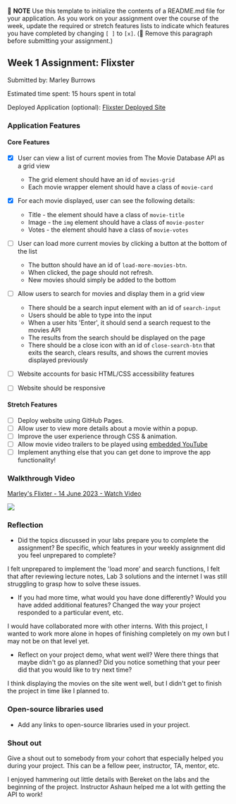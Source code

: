📝 **NOTE** Use this template to initialize the contents of a README.md file for your application. As you work on your assignment over the course of the week, update the required or stretch features lists to indicate which features you have completed by changing `[ ]` to `[x]`. (🚫 Remove this paragraph before submitting your assignment.)

## Week 1 Assignment: Flixster

Submitted by: Marley Burrows

Estimated time spent: 15 hours spent in total

Deployed Application (optional): [Flixster Deployed Site](ADD_LINK_HERE)

### Application Features

#### Core Features

- [x] User can view a list of current movies from The Movie Database API as a grid view
  - The grid element should have an id of `movies-grid`
  - Each movie wrapper element should have a class of `movie-card`

- [x] For each movie displayed, user can see the following details:
  - Title - the element should have a class of `movie-title`
  - Image - the `img` element should have a class of `movie-poster`
  - Votes - the element should have a class of `movie-votes`
  
- [ ] User can load more current movies by clicking a button at the bottom of the list
  - The button should have an id of `load-more-movies-btn`.
  - When clicked, the page should not refresh.
  - New movies should simply be added to the bottom
- [ ] Allow users to search for movies and display them in a grid view
  - There should be a search input element with an id of `search-input`
  - Users should be able to type into the input
  - When a user hits 'Enter', it should send a search request to the movies API
  - The results from the search should be displayed on the page
  - There should be a close icon with an id of `close-search-btn` that exits the search, clears results, and shows the current movies displayed previously
- [ ] Website accounts for basic HTML/CSS accessibility features
- [ ] Website should be responsive

#### Stretch Features

- [ ] Deploy website using GitHub Pages.
- [ ] Allow user to view more details about a movie within a popup.
- [ ] Improve the user experience through CSS & animation.
- [ ] Allow movie video trailers to be played using [embedded YouTube](https://support.google.com/youtube/answer/171780?hl=en)
- [ ] Implement anything else that you can get done to improve the app functionality!

### Walkthrough Video
<a href="https://www.loom.com/share/ce9966dcb89f4eb3971372bc4cd178d7">
    <p>Marley's Flixter - 14 June 2023 - Watch Video</p>
    <img style="max-width:300px;" src="https://cdn.loom.com/sessions/thumbnails/ce9966dcb89f4eb3971372bc4cd178d7-with-play.gif">
  </a>

### Reflection

- Did the topics discussed in your labs prepare you to complete the assignment? Be specific, which features in your weekly assignment did you feel unprepared to complete?

I felt unprepared to implement the 'load more' and search functions, I felt that after reviewing lecture notes, Lab 3 solutions and the internet I was still struggling to grasp how to solve these issues.

- If you had more time, what would you have done differently? Would you have added additional features? Changed the way your project responded to a particular event, etc.
  
I would have collaborated more with other interns. With this project, I wanted to work more alone in hopes of finishing completely on my own but I may not be on that level yet.

- Reflect on your project demo, what went well? Were there things that maybe didn't go as planned? Did you notice something that your peer did that you would like to try next time?

I think displaying the movies on the site went well, but I didn't get to finish the project in time like I planned to. 

### Open-source libraries used

- Add any links to open-source libraries used in your project.

### Shout out

Give a shout out to somebody from your cohort that especially helped you during your project. This can be a fellow peer, instructor, TA, mentor, etc.

I enjoyed hammering out little details with Bereket on the labs and the beginning of the project. Instructor Ashaun helped me a lot with getting the API to work!
